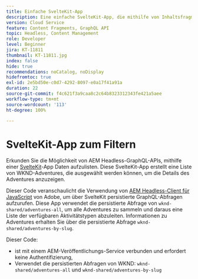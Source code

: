 ```yaml
---
title: Einfache SvelteKit-App
description: Eine einfache SvelteKit-App, die mithilfe von Inhaltsfragmenten erstellte WKND-Adventures darstellt.
version: Cloud Service
feature: Content Fragments, GraphQL API
topic: Headless, Content Management
role: Developer
level: Beginner
jira: KT-11811
thumbnail: KT-11811.jpg
index: false
hide: true
recommendations: noCatalog, noDisplay
hidefromtoc: true
exl-id: 2e5bd50e-c0d7-4292-8097-e0a17f41a91a
duration: 22
source-git-commit: f4c621f3a9caa8c2c64b8323312343fe421a5aee
workflow-type: tm+mt
source-wordcount: '113'
ht-degree: 100%

---
```


# SvelteKit-App zum Filtern

Erkunden Sie die Möglichkeit von AEM Headless-GraphQL-APIs, mithilfe einer [SvelteKit](https://kit.svelte.dev/)-App Daten aufzulisten. Diese SvelteKit-App erstellt eine Liste von WKND-Adventures, die ausgewählt werden können, um die Details des Adventures anzuzeigen.

Dieser Code veranschaulicht die Verwendung von [AEM Headless-Client für JavaScript](https://github.com/adobe/aem-headless-client-js/blob/main/api-reference.md) von Adobe, um über SvelteKit persistierte GraphQL-Abfragen aufzurufen. Diese App verwendet die persistierte Abfrage von `wknd-shared/adventures-all`, um alle Adventures zu sammeln und daraus eine Liste der verfügbaren Aktivitätstypen abzuleiten. Informationen zu Adventures erhalten Sie über die persistierte Abfrage `wknd-shared/adventures-by-slug`.

Dieser Code:

+ ist mit einem AEM-Veröffentlichungs-Service verbunden und erfordert keine Authentifizierung,
+ Verwendet die persistierten Abfragen von WKND: `wknd-shared/adventures-all` und `wknd-shared/adventures-by-slug`
